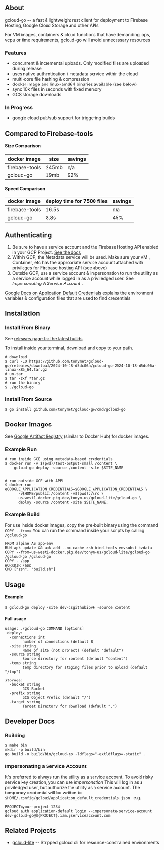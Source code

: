 
## About

gcloud-go -- a fast & lightweight rest client for deployment to Firebase Hosting, Google Cloud Storage and other APIs

For VM images, containers & cloud functions that have demanding iops, vcpu or
time requirements, gcloud-go will avoid unnecessary resources

### Features
* concurrent & incremental uploads. Only modified files are uploaded during release
* uses native authentication / metadata service within the cloud
* multi-core file hashing & compression
* docker image and linux-amd64 binaries available (see below)
* sync 10k files in seconds with fixed memory
* GCS storage downloads

### In Progress
* google cloud pub/sub support for triggering builds

## Compared to Firebase-tools

#### Size Comparison 

| docker image  | size   | savings  |  
|---|---|---|
| firebase-tools  | 245mb  | n/a   |   
|  gcloud-go | 19mb  |  92%  |   

#### Speed Comparison

| docker image  | deploy time for 7500 files   | savings  |  
|---|---|---|
| firebase-tools  | 16.5s  | n/a   |   
|  gcloud-go | 8.8s |  45%  |   


## Authenticating
1. Be sure to have a service account and the Firebase Hosting API enabled in your GCP Project.  [See the docs](https://firebase.google.com/docs/hosting/api-deploy)
2. Within GCP, the Metadata service will be used. Make sure your VM , Container, etc has the appropriate service account attached with privileges for Firebase hosting API (see above)
3. Outside GCP, use a service account & impersonation to run the utility as a service account while logged in as a priviledged user. See *Impersonating A Service Account* . 

[Google Docs on Application Default
Credentials](https://cloud.google.com/docs/authentication/application-default-credentials)
explains the environment variables & configuration files that are used to find
credentials


## Installation

### Install From Binary
See [releases page for the latest builds](https://github.com/tonymet/gcloud-go/releases)

To install inside your terminal, download and copy to your path.
```
# download
$ curl -LO https://github.com/tonymet/gcloud-go/releases/download/2024-10-18-d5dc06a/gcloud-go-2024-10-18-d5dc06a-linux-x86_64.tar.gz
# un-tar
$ tar -zxf *tar.gz
# run the binary
$ ./gcloud-go
```

### Install From Source
```
$ go install github.com/tonymet/gcloud-go/cmd/gcloud-go
```


## Docker Images
See [Google Artifact Registry](https://us-west1-docker.pkg.dev/tonym-us/gcloud-lite/gcloud-go) (similar to Docker Hub) for docker images.

### Example Run
```
# run inside GCE using metadata-based credentials
$ docker run -v $(pwd)/test-output-small:/content \
    gcloud-go deploy -source /content -site $SITE_NAME


# run outside GCE with APPL
$ docker run -eGOOGLE_APPLICATION_CREDENTIALS=$GOOGLE_APPLICATION_CREDENTIALS \
      -v$HOME/public:/content -v$(pwd):/src \
      us-west1-docker.pkg.dev/tonym-us/gcloud-lite/gcloud-go \
      deploy -source /content -site $SITE_NAME;
```

### Example Build
For use inside docker images, copy the pre-built binary using the command `COPY --from=`
You can run the command inside your scripts by calling `/gcloud-go`

```
FROM alpine AS app-env
RUN apk update && apk add --no-cache zsh bind-tools envsubst tzdata
COPY --from=us-west1-docker.pkg.dev/tonym-us/gcloud-lite/gcloud-go /gcloud-go /gcloud-go
COPY . /app
WORKDIR /app
CMD ["zsh", "build.sh"]
```


## Usage
#### Example
```
$ gcloud-go deploy -site dev-isgithubipv6 -source content
```
#### Full usage
```
usage: ./gcloud-go COMMAND [options]
 deploy:
  -connections int
        number of connections (default 8)
  -site string
        Name of site (not project) (default "default")
  -source string
        Source directory for content (default "content")
  -temp string
        temp directory for staging files prior to upload (default "/tmp")

storage:
  -bucket string
        GCS Bucket
  -prefix string
        GCS Object Prefix (default "/")
  -target string
        Target Directory for download (default ".")

```


## Developer Docs
### Building
```
$ make bin
mkdir -p build/bin
go build -o build/bin/gcloud-go -ldflags="-extldflags=-static" .
```

### Impersonating a Service Account
It's preferred to always run the utility as a service account.  To avoid risky service key creation, you can use *impersonation*
This will log in as a priviledged user, but authorize the utility as a service account. The temporary credential will
be written to `$HOME/.config/gcloud/application_default_credentials.json `
e.g.

```
PROJECT=your-project-1234
gcloud auth application-default login --impersonate-service-account  dev-gcloud-go@${PROJECT}.iam.gserviceaccount.com     
```

## Related Projects
* [gcloud-lite](https://github.com/tonymet/gcloud-lite) -- Stripped gcloud cli for resource-constrained environments
